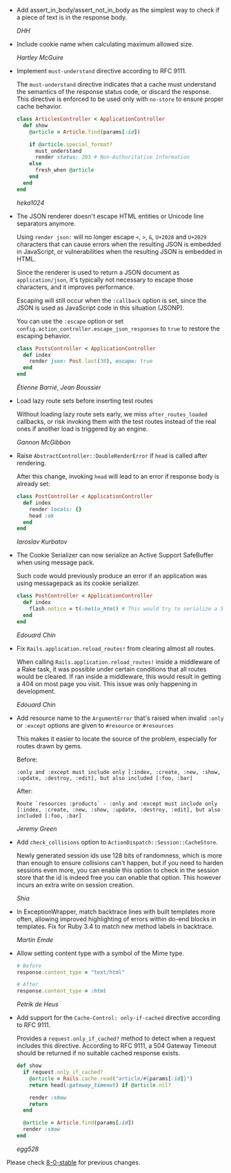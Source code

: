 *   Add assert_in_body/assert_not_in_body as the simplest way to check if a piece of text is in the response body.

    *DHH*

*   Include cookie name when calculating maximum allowed size.

    *Hartley McGuire*

*   Implement `must-understand` directive according to RFC 9111.

    The `must-understand` directive indicates that a cache must understand the semantics of the response status code, or discard the response. This directive is enforced to be used only with `no-store` to ensure proper cache behavior.

    ```ruby
    class ArticlesController < ApplicationController
      def show
        @article = Article.find(params[:id])

        if @article.special_format?
          must_understand
          render status: 203 # Non-Authoritative Information
        else
          fresh_when @article
        end
      end
    end
    ```

    *heka1024*

*   The JSON renderer doesn't escape HTML entities or Unicode line separators anymore.

    Using `render json:` will no longer escape `<`, `>`, `&`, `U+2028` and `U+2029` characters that can cause errors
    when the resulting JSON is embedded in JavaScript, or vulnerabilities when the resulting JSON is embedded in HTML.

    Since the renderer is used to return a JSON document as `application/json`, it's typically not necessary to escape
    those characters, and it improves performance.

    Escaping will still occur when the `:callback` option is set, since the JSON is used as JavaScript code in this
    situation (JSONP).

    You can use the `:escape` option or set `config.action_controller.escape_json_responses` to `true` to restore the
    escaping behavior.

    ```ruby
    class PostsController < ApplicationController
      def index
        render json: Post.last(30), escape: true
      end
    end
    ```

    *Étienne Barrié*, *Jean Boussier*

*   Load lazy route sets before inserting test routes

    Without loading lazy route sets early, we miss `after_routes_loaded` callbacks, or risk
    invoking them with the test routes instead of the real ones if another load is triggered by an engine.

    *Gannon McGibbon*

*   Raise `AbstractController::DoubleRenderError` if `head` is called after rendering.

    After this change, invoking `head` will lead to an error if response body is already set:

    ```ruby
    class PostController < ApplicationController
      def index
        render locals: {}
        head :ok
      end
    end
    ```

    *Iaroslav Kurbatov*

*   The Cookie Serializer can now serialize an Active Support SafeBuffer when using message pack.

    Such code would previously produce an error if an application was using messagepack as its cookie serializer.

    ```ruby
    class PostController < ApplicationController
      def index
        flash.notice = t(:hello_html) # This would try to serialize a SafeBuffer, which was not possible.
      end
    end
    ```

    *Edouard Chin*

*   Fix `Rails.application.reload_routes!` from clearing almost all routes.

    When calling `Rails.application.reload_routes!` inside a middleware of
    a Rake task, it was possible under certain conditions that all routes would be cleared.
    If ran inside a middleware, this would result in getting a 404 on most page you visit.
    This issue was only happening in development.

    *Edouard Chin*

*   Add resource name to the `ArgumentError` that's raised when invalid `:only` or `:except` options are given to `#resource` or `#resources`

    This makes it easier to locate the source of the problem, especially for routes drawn by gems.

    Before:
    ```
    :only and :except must include only [:index, :create, :new, :show, :update, :destroy, :edit], but also included [:foo, :bar]
    ```

    After:
    ```
    Route `resources :products` - :only and :except must include only [:index, :create, :new, :show, :update, :destroy, :edit], but also included [:foo, :bar]
    ```

    *Jeremy Green*

*   Add `check_collisions` option to `ActionDispatch::Session::CacheStore`.

    Newly generated session ids use 128 bits of randomness, which is more than
    enough to ensure collisions can't happen, but if you need to harden sessions
    even more, you can enable this option to check in the session store that the id
    is indeed free you can enable that option. This however incurs an extra write
    on session creation.

    *Shia*

*   In ExceptionWrapper, match backtrace lines with built templates more often,
    allowing improved highlighting of errors within do-end blocks in templates.
    Fix for Ruby 3.4 to match new method labels in backtrace.

    *Martin Emde*

*   Allow setting content type with a symbol of the Mime type.

    ```ruby
    # Before
    response.content_type = "text/html"

    # After
    response.content_type = :html
    ```

    *Petrik de Heus*

*   Add support for the `Cache-Control: only-if-cached` directive according to RFC 9111.

    Provides a `request.only_if_cached?` method to detect when a request includes this directive.
    According to RFC 9111, a 504 Gateway Timeout should be returned if no suitable cached response exists.

    ```ruby
    def show
      if request.only_if_cached?
        @article = Rails.cache.read("article/#{params[:id]}")
        return head(:gateway_timeout) if @article.nil?

        render :show
        return
      end

      @article = Article.find(params[:id])
      render :show
    end
    ```

    *egg528*

Please check [8-0-stable](https://github.com/rails/rails/blob/8-0-stable/actionpack/CHANGELOG.md) for previous changes.
